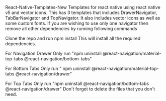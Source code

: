 React-Native-Templates-New
Templates for react native using react native v5 and vector icons. This has 3 templates that includes DrawerNavigator, TabBarNavigator and TopNavigator. It also includes vector icons as well as some custom fonts. If you are wishing to use only one navigator then remove all other dependencies by running following commands

Clone the repo and run npm install
This will install all the required dependencies.

For Navigation Drawer Only
run "npm uninstall @react-navigation/material-top-tabs @react-navigation/bottom-tabs"

For Bottom Tabs Only
run " npm uninstall @react-navigation/material-top-tabs @react-navigation/drawer"

For Top Tabs Only
run "npm uninstall @react-navigation/bottom-tabs @react-navigation/drawer"
Don't forget to delete the files that you don't need.
